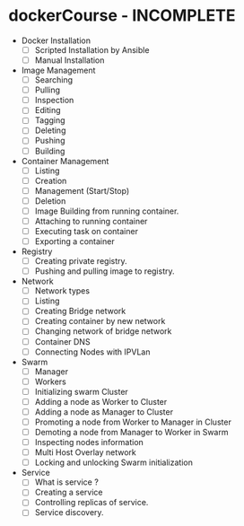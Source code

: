 # dockerCourse - INCOMPLETE

- Docker Installation
  - [ ] Scripted Installation by Ansible
  - [ ] Manual Installation

- Image Management
  - [ ] Searching
  - [ ] Pulling
  - [ ] Inspection
  - [ ] Editing
  - [ ] Tagging
  - [ ] Deleting
  - [ ] Pushing
  - [ ] Building

- Container Management
  - [ ] Listing
  - [ ] Creation
  - [ ] Management (Start/Stop)
  - [ ] Deletion
  - [ ] Image Building from running container.
  - [ ] Attaching to running container
  - [ ] Executing task on container
  - [ ] Exporting a container
  
- Registry
  - [ ] Creating private registry.
  - [ ] Pushing and pulling image to registry. 
  
- Network
  - [ ] Network types
  - [ ] Listing
  - [ ] Creating Bridge network
  - [ ] Creating container by new network
  - [ ] Changing network of bridge network
  - [ ] Container DNS
  - [ ] Connecting Nodes with IPVLan
  
- Swarm
  - [ ] Manager
  - [ ] Workers
  - [ ] Initializing swarm Cluster
  - [ ] Adding a node as Worker to Cluster
  - [ ] Adding a node as Manager to Cluster
  - [ ] Promoting a node from Worker to Manager in Cluster
  - [ ] Demoting a node from Manager to Worker in Swarm
  - [ ] Inspecting nodes information
  - [ ] Multi Host Overlay network
  - [ ] Locking and unlocking Swarm initialization

- Service
  - [ ] What is service ?
  - [ ] Creating a service
  - [ ] Controlling replicas of service.
  - [ ] Service discovery.
